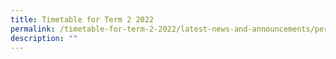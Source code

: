 ```yaml
---
title: Timetable for Term 2 2022
permalink: /timetable-for-term-2-2022/latest-news-and-announcements/permalink/
description: ""
---
```

